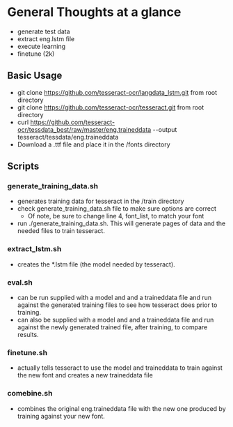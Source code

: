 # General Thoughts at a glance

- generate test data
- extract eng.lstm file
- execute learning
- finetune (2k)

## Basic Usage


- git clone https://github.com/tesseract-ocr/langdata_lstm.git from root directory
- git clone https://github.com/tesseract-ocr/tesseract.git from root directory
- curl https://github.com/tesseract-ocr/tessdata_best/raw/master/eng.traineddata --output tesseract/tessdata/eng.traineddata
- Download a .ttf file and place it in the /fonts directory


## Scripts

### generate_training_data.sh
- generates training data for tesseract in the /train directory
- check generate_training_data.sh file to make sure options are correct
    - Of note, be sure to change line 4, font_list, to match your font
- run ./generate_training_data.sh. This will generate pages of data and the needed files
to train tesseract.

### extract_lstm.sh
- creates the *.lstm file (the model needed by tesseract).

### eval.sh
- can be run supplied with a model and and a traineddata file and run against the generated training files to see how tesseract does prior to training.
- can also be supplied with a model and and a traineddata file and run against the newly generated trained file, after training, to compare results.

### finetune.sh
- actually tells tesseract to use the model and traineddata to train against the new font and creates a new traineddata file

### comebine.sh
- combines the original eng.traineddata file with the new one produced by training against your new font.